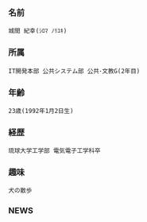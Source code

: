 ### 名前
	城間 紀幸(ｼﾛﾏ ﾉﾘﾕｷ)
### 所属
	IT開発本部 公共システム部 公共･文教G(2年目)
### 年齢
	23歳(1992年1月2日生)
### 経歴
	琉球大学工学部 電気電子工学科卒
### 趣味
	犬の散歩
### NEWS
